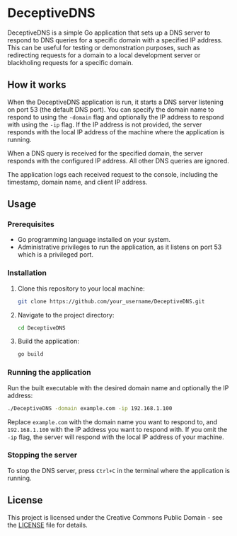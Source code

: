 # DeceptiveDNS

DeceptiveDNS is a simple Go application that sets up a DNS server to respond to DNS queries for a specific domain with a specified IP address. This can be useful for testing or demonstration purposes, such as redirecting requests for a domain to a local development server or blackholing requests for a specific domain.

## How it works

When the DeceptiveDNS application is run, it starts a DNS server listening on port 53 (the default DNS port). You can specify the domain name to respond to using the `-domain` flag and optionally the IP address to respond with using the `-ip` flag. If the IP address is not provided, the server responds with the local IP address of the machine where the application is running.

When a DNS query is received for the specified domain, the server responds with the configured IP address. All other DNS queries are ignored.

The application logs each received request to the console, including the timestamp, domain name, and client IP address.

## Usage

### Prerequisites

- Go programming language installed on your system.
- Administrative privileges to run the application, as it listens on port 53 which is a privileged port.

### Installation

1. Clone this repository to your local machine:

    ```bash
    git clone https://github.com/your_username/DeceptiveDNS.git
    ```

2. Navigate to the project directory:

    ```bash
    cd DeceptiveDNS
    ```

3. Build the application:

    ```bash
    go build
    ```

### Running the application

Run the built executable with the desired domain name and optionally the IP address:

```bash
./DeceptiveDNS -domain example.com -ip 192.168.1.100
```

Replace `example.com` with the domain name you want to respond to, and `192.168.1.100` with the IP address you want to respond with. If you omit the `-ip` flag, the server will respond with the local IP address of your machine.

### Stopping the server

To stop the DNS server, press `Ctrl+C` in the terminal where the application is running.

## License

This project is licensed under the Creative Commons Public Domain - see the [LICENSE](LICENSE) file for details.
